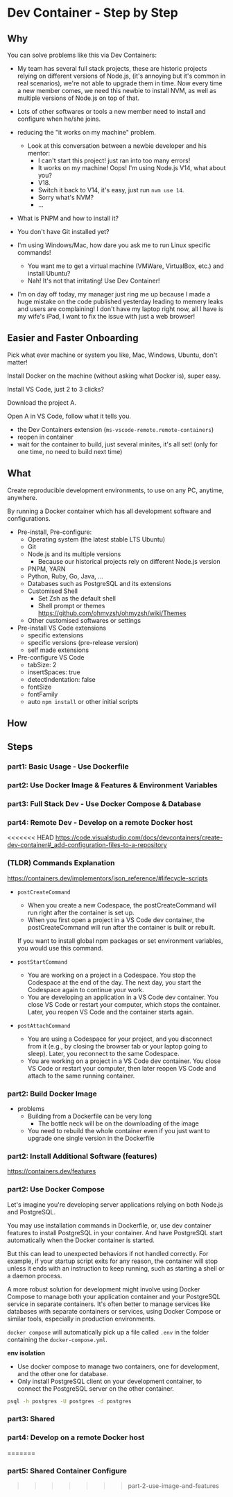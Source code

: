 # Dev Container - Step by Step

## Why

You can solve problems like this via Dev Containers:

- My team has several full stack projects, these are historic projects relying on different versions of Node.js, (it's annoying but it's common in real scenarios), we're not able to upgrade them in time. Now every time a new member comes, we need this newbie to install NVM, as well as multiple versions of Node.js on top of that.

- Lots of other softwares or tools a new member need to install and configure when he/she joins.

- reducing the "it works on my machine" problem.
  - Look at this conversation between a newbie developer and his mentor:
    - I can't start this project! just ran into too many errors!
    - It works on my machine! Oops! I'm using Node.js V14, what about you?
    - V18.
    - Switch it back to V14, it's easy, just run `nvm use 14`.
    - Sorry what's NVM?
    - ...

- What is PNPM and how to install it?

- You don't have Git installed yet?

- I'm using Windows/Mac, how dare you ask me to run Linux specific commands!
  - You want me to get a virtual machine (VMWare, VirtualBox, etc.) and install Ubuntu?
  - Nah! It's not that irritating! Use Dev Container!

- I'm on day off today, my manager just ring me up because I made a huge mistake on the code published yesterday leading to memery leaks and users are complaining! I don't have my laptop right now, all I have is my wife's iPad, I want to fix the issue with just a web browser!

## Easier and Faster Onboarding

Pick what ever machine or system you like, Mac, Windows, Ubuntu, don't matter!

Install Docker on the machine (without asking what Docker is), super easy.

Install VS Code, just 2 to 3 clicks?

Download the project A.

Open A in VS Code, follow what it tells you.

- the Dev Containers extension (`ms-vscode-remote.remote-containers`)
- reopen in container
- wait for the container to build, just several minites, it's all set! (only for one time, no need to build next time)

## What

Create reproducible development environments, to use on any PC, anytime, anywhere.

By running a Docker container which has all development software and configurations.

- Pre-install, Pre-configure:
  - Operating system (the latest stable LTS Ubuntu)
  - Git
  - Node.js and its multiple versions
    - Because our historical projects rely on different Node.js version
  - PNPM, YARN
  - Python, Ruby, Go, Java, ...
  - Databases such as PostgreSQL and its extensions
  - Customised Shell
    - Set Zsh as the default shell
    - Shell prompt or themes <https://github.com/ohmyzsh/ohmyzsh/wiki/Themes>
  - Other customised softwares or settings
- Pre-install VS Code extensions
  - specific extensions
  - specific versions (pre-release version)
  - self made extensions
- Pre-configure VS Code
  - tabSize: 2
  - insertSpaces: true
  - detectIndentation: false
  - fontSize
  - fontFamily
  - auto `npm install` or other initial scripts

## How

## Steps

### part1: Basic Usage - Use Dockerfile

### part2: Use Docker Image & Features & Environment Variables

### part3: Full Stack Dev - Use Docker Compose & Database

### part4: Remote Dev - Develop on a remote Docker host

<<<<<<< HEAD
<https://code.visualstudio.com/docs/devcontainers/create-dev-container#_add-configuration-files-to-a-repository>

### (TLDR) Commands Explanation

<https://containers.dev/implementors/json_reference/#lifecycle-scripts>

- `postCreateCommand`

  - When you create a new Codespace, the postCreateCommand will run right after the container is set up.
  - When you first open a project in a VS Code dev container, the postCreateCommand will run after the container is built or rebuilt.

  If you want to install global npm packages or set environment variables, you would use this command.

- `postStartCommand`

  - You are working on a project in a Codespace. You stop the Codespace at the end of the day. The next day, you start the Codespace again to continue your work.
  - You are developing an application in a VS Code dev container. You close VS Code or restart your computer, which stops the container. Later, you reopen VS Code and the container starts again.

- `postAttachCommand`

  - You are using a Codespace for your project, and you disconnect from it (e.g., by closing the browser tab or your laptop going to sleep). Later, you reconnect to the same Codespace.
  - You are working on a project in a VS Code dev container. You close VS Code or restart your computer, then later reopen VS Code and attach to the same running container.

### part2: Build Docker Image

- problems
  - Building from a Dockerfile can be very long
    - The bottle neck will be on the downloading of the image
  - You need to rebuild the whole container even if you just want to upgrade one single version in the Dockerfile

### part2: Install Additional Software (features)

<https://containers.dev/features>

### part2: Use Docker Compose

Let's imagine you're developing server applications relying on both Node.js and PostgreSQL.

You may use installation commands in Dockerfile, or, use dev container features to install PostgreSQL in your container.
And have PostgreSQL start automatically when the Docker container is started.

But this can lead to unexpected behaviors if not handled correctly. For example, if your startup script exits for any reason, the container will stop unless it ends with an instruction to keep running, such as starting a shell or a daemon process.

A more robust solution for development might involve using Docker Compose to manage both your application container and your PostgreSQL service in separate containers. It's often better to manage services like databases with separate containers or services, using Docker Compose or similar tools, especially in production environments.

`docker compose` will automatically pick up a file called `.env` in the folder containing the `docker-compose.yml`.

**env isolation**

- Use docker compose to manage two containers, one for development, and the other one for database.
- Only install PostgreSQL client on your development container, to connect the PostgreSQL server on the other container.

```sh
psql -h postgres -U postgres -d postgres
```

### part3: Shared

### part4: Develop on a remote Docker host
=======
### part5: Shared Container Configure
>>>>>>> part-2-use-image-and-features
